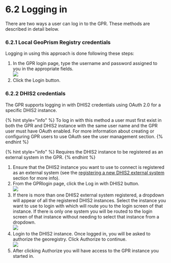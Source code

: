 # 6.2 Logging in

There are two ways a user can log in to the GPR. These methods are described in detail below.

### 6.2.1 Local GeoPrism Registry credentials

Logging in using this approach is done following these steps:&#x20;

1. In the GPR login page, type the username and password assigned to you in the appropriate fields.\
   ![](https://lh3.googleusercontent.com/nyz9L2nR22zu\_gPQQooghRC9Fcm\_6xAyx3sMtGZzP6vzvxDDzCls0UUZogMb9qf1wixR-5o1MW3DJpORQ3xln2KLh64W2aJIbfSKP46LqYH2MQhu-9ADcQ53wF-OA8Ok-xPWGlN8IGUR6tb71xtfq9QRdbjGgzXZbF5WdM0xEl3p8vkyTsGXfOEuVg)
2. Click the Login button.

### 6.2.2 DHIS2 credentials

The GPR supports logging in with DHIS2 credentials using OAuth 2.0 for a specific DHIS2 instance.

{% hint style="info" %}
To log in with this method a user must first exist in both the GPR and DHIS2 instance with the same user name and the GPR user must have OAuth enabled. For more information about creating or configuring GPR users to use OAuth see the user management section.
{% endhint %}

{% hint style="info" %}
Requires the DHIS2 instance to be registered as an external system in the GPR.
{% endhint %}

1. Ensure that the DHIS2 instance you want to use to connect is registered as an external system (see the [registering a new DHIS2 external system](../4-external-system-integration.md) section for more info).&#x20;
2. From the GPRlogin page, click the Log in with DHIS2 button.\
   ![](https://lh5.googleusercontent.com/AXAUGJ48WzTZ1C4hpzBfN4xgiao\_gneE9Qn70zqN8lXUy0RgvdO\_-xiTmgS8eUyYCBVaAw-vINt74oVwSycNkSaOIBLvk9VxT2ASWZn\_TwvruJHl2UhSIyCazbnoi6rTbxCa8L\_cyqTtdWyVBM6cxXJvOCkVdzYah\_0-7n98Lrzr-2qCz7lBqucR)
3. If there is more than one DHIS2 external system registered, a dropdown will appear of all the registered DHIS2 instances. Select the instance you want to use to login with which will route you to the login screen of that instance. If there is only one system you will be routed to the login screen of that instance without needing to select that instance from a dropdown.\
   ![](https://lh3.googleusercontent.com/\_G0cZal4S6oKRWM9VpnneSspLnaWQAzpT8nOqD2hPmuJljYEkaioiSojqd65OXll8XvloLxy9p3AhrhzQXM6Am7Y1GlXn247BWrztT4KrT8Jxlxj74-Cxdh8i-9UUHNLTCFagivBrhjjQV6daOJ0uEw57ccm1\_6o6vfCoQMURB6X11PCfuOISLno)
4. Login to the DHIS2 instance. Once logged in, you will be asked to authorize the georegistry. Click Authorize to continue.\
   ![](https://lh4.googleusercontent.com/ICTjXYND51ZhyqMA8oSIUnM0yQn7lztBqouGpdDmVCdCHoIEeAt3JEs3UUyWn1HPuqzTMMCH3x4RpFnd3NvlYHMA0xHyEQiCv6uXd\_TVg89tF02p275T7BQ2BShsq9QVw-tJ-KTMiCceCTZMrajH4QxmSD7dTZmuASlrKxH31k9CAV5iYt8ZjFMQ)
5. After clicking Authorize you will have access to the GPR instance you started in.
